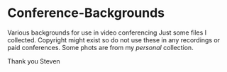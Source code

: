 # Conference-Backgrounds
 Various backgrounds for use in video conferencing
Just some files I collected. Copyright might exist so do not use these in any recordings or paid conferences. 
Some phots are from my *personal* collection.

Thank you
Steven

